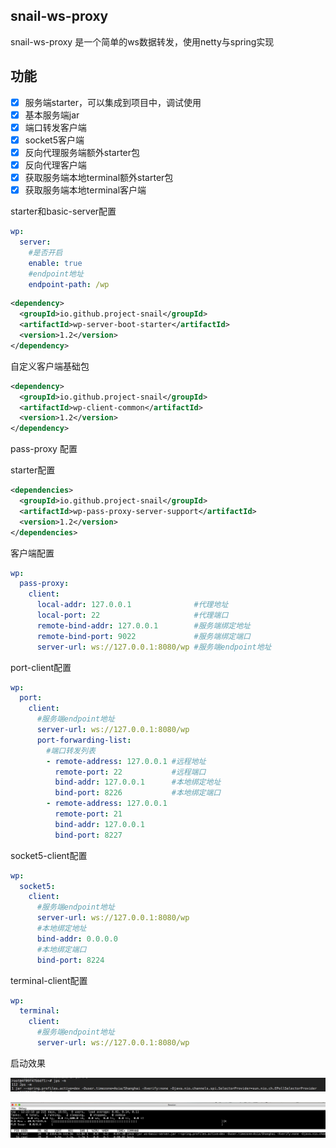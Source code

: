 ## snail-ws-proxy 

snail-ws-proxy 是一个简单的ws数据转发，使用netty与spring实现

## 功能
- [x] 服务端starter，可以集成到项目中，调试使用
- [x] 基本服务端jar
- [x] 端口转发客户端
- [x] socket5客户端
- [x] 反向代理服务端额外starter包
- [x] 反向代理客户端
- [x] 获取服务端本地terminal额外starter包
- [x] 获取服务端本地terminal客户端

starter和basic-server配置

```yaml
wp:
  server:
    #是否开启
    enable: true
    #endpoint地址
    endpoint-path: /wp
```

```xml
<dependency>
  <groupId>io.github.project-snail</groupId>
  <artifactId>wp-server-boot-starter</artifactId>
  <version>1.2</version>
</dependency>
```

自定义客户端基础包

```xml
<dependency>
  <groupId>io.github.project-snail</groupId>
  <artifactId>wp-client-common</artifactId>
  <version>1.2</version>
</dependency>
```

pass-proxy 配置

starter配置

```xml
<dependencies>
  <groupId>io.github.project-snail</groupId>
  <artifactId>wp-pass-proxy-server-support</artifactId>
  <version>1.2</version>
</dependencies>
```

客户端配置

```yaml
wp:
  pass-proxy:
    client:
      local-addr: 127.0.0.1              #代理地址
      local-port: 22                     #代理端口
      remote-bind-addr: 127.0.0.1        #服务端绑定地址
      remote-bind-port: 9022             #服务端绑定端口
      server-url: ws://127.0.0.1:8080/wp #服务端endpoint地址  
```

port-client配置

```yaml
wp:
  port:
    client:
      #服务端endpoint地址    
      server-url: ws://127.0.0.1:8080/wp
      port-forwarding-list:
        #端口转发列表      
        - remote-address: 127.0.0.1 #远程地址
          remote-port: 22           #远程端口
          bind-addr: 127.0.0.1      #本地绑定地址
          bind-port: 8226           #本地绑定端口
        - remote-address: 127.0.0.1
          remote-port: 21
          bind-addr: 127.0.0.1
          bind-port: 8227
```

socket5-client配置

```yaml
wp:
  socket5:
    client:
      #服务端endpoint地址    
      server-url: ws://127.0.0.1:8080/wp
      #本地绑定地址
      bind-addr: 0.0.0.0
      #本地绑定端口
      bind-port: 8224

```

terminal-client配置

```yaml
wp:
  terminal:
    client:
      #服务端endpoint地址   
      server-url: ws://127.0.0.1:8080/wp
```

启动效果

![sever启动](./img/Jietu20210330-122001.jpg)

![客户端启动](./img/Jietu20210330-122225.jpg)
